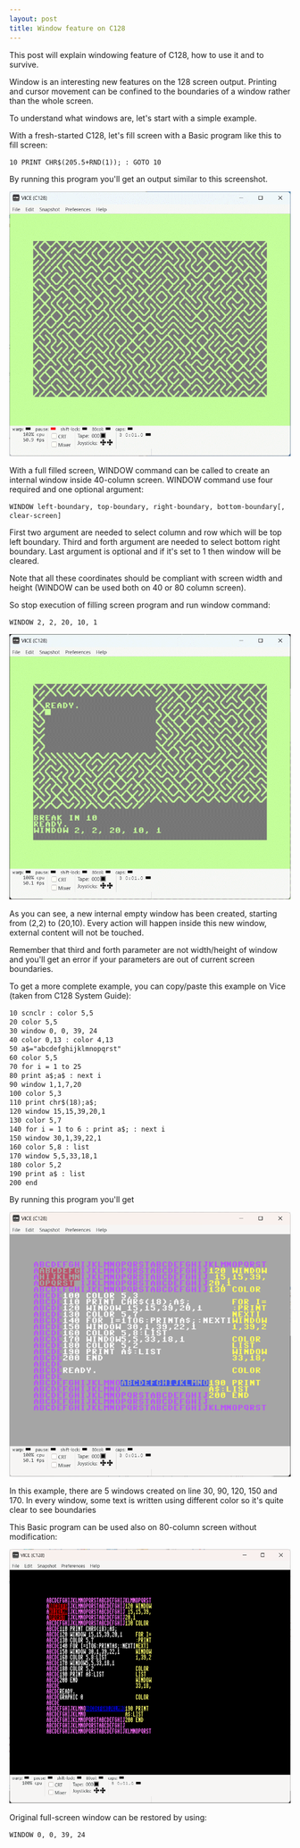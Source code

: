 ```yaml
---
layout: post
title: Window feature on C128
---
```


This post will explain windowing feature of C128, how to use it
and to survive.

Window is an interesting new features on the 128 screen output.
Printing and cursor movement can be confined to the boundaries of a window
rather than the whole screen.

To understand what windows are, let's start with a simple example.

With a fresh-started C128, let's fill screen with a Basic program like
this to fill screen:

``` Basic
10 PRINT CHR$(205.5+RND(1)); : GOTO 10
```

By running this program you'll get an output similar to this screenshot.

![Maze](/resources/c128-maze.png)

With a full filled screen, WINDOW command can be called to create an
internal window inside 40-column screen. WINDOW command use four required and
one optional argument:

``` Basic
WINDOW left-boundary, top-boundary, right-boundary, bottom-boundary[, clear-screen]
```
First two argument are needed to select column and row which will be top left boundary.
Third and forth argument are needed to select bottom right boundary.
Last argument is optional and if it's set to 1 then window will be cleared.

Note that all these coordinates should be compliant with screen width and height
(WINDOW can be used both on 40 or 80 column screen).

So stop execution of filling screen program and run window command:

``` Basic
WINDOW 2, 2, 20, 10, 1
```

![Maze](/resources/c128-maze-with-window.png)

As you can see, a new internal empty window has been created, starting from (2,2)
to (20,10).
Every action will happen inside this new window, external content will not be touched.

Remember that third and forth parameter are not width/height of window and you'll
get an error if your parameters are out of current screen boundaries.

To get a more complete example, you can copy/paste this example on Vice (taken from
C128 System Guide):

``` Basic
10 scnclr : color 5,5
20 color 5,5
30 window 0, 0, 39, 24
40 color 0,13 : color 4,13
50 a$="abcdefghijklmnopqrst"
60 color 5,5
70 for i = 1 to 25
80 print a$;a$ : next i
90 window 1,1,7,20
100 color 5,3
110 print chr$(18);a$;
120 window 15,15,39,20,1
130 color 5,7
140 for i = 1 to 6 : print a$; : next i
150 window 30,1,39,22,1
160 color 5,8 : list
170 window 5,5,33,18,1
180 color 5,2
190 print a$ : list
200 end
```

By running this program you'll get

![Example 40-cols](/resources/c128-window-40cols.png)

In this example, there are 5 windows created on line 30, 90, 120, 150 and 170. In
every window, some text is written using different color so it's quite clear to see
boundaries

This Basic program can be used also on 80-column screen without modification:

![Example 80-cols](/resources/c128-window-80cols.png)

Original full-screen window can be restored by using:

``` Basic
WINDOW 0, 0, 39, 24
```

